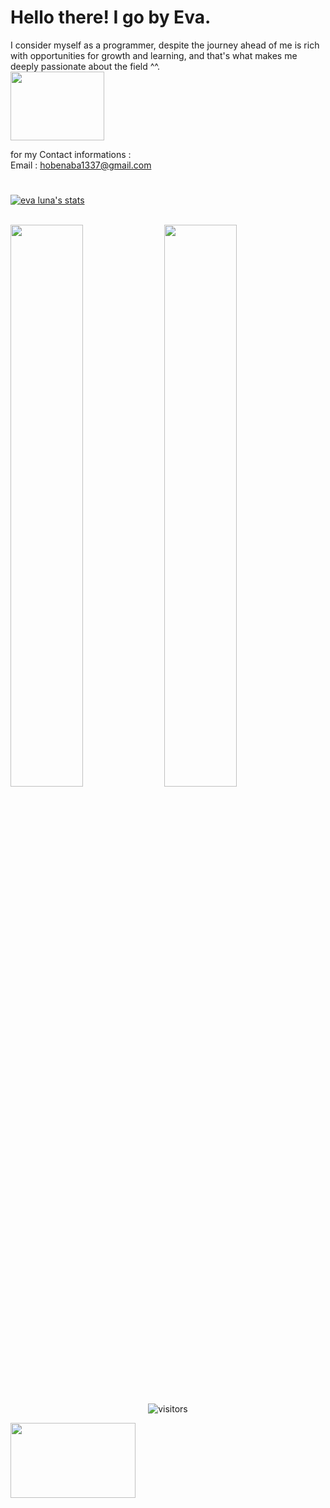 # Hello there! I go by Eva.

I consider myself as a programmer, despite the journey ahead of me is rich with opportunities for growth and learning, and that's what makes me deeply passionate about the field ^^.         <br /><img src="https://media2.giphy.com/media/v1.Y2lkPTc5MGI3NjExZXZ3NWJpaGpwZ2lsZWk2cDE5amg5cXN3ZzNnZHNtNHdudGo4aXhrYSZlcD12MV9pbnRlcm5hbF9naWZfYnlfaWQmY3Q9cw/p6ZVGS8zQbQIqH8G6l/giphy.gif" width="150" height="110"><br />                  

for my Contact informations :                                            
Email : hobenaba1337@gmail.com
#

<a href="https://github.com/hobenaba">
  <img title="streak-stats" alt="eva luna's stats" src="https://github-readme-streak-stats.herokuapp.com/?user=hobenaba&date_format=j%20M%5B%20Y%5D&background=190482&sideNums=7752FE&dates=8E8FFA&currStreakNum=C2D9FF&stroke=DD272700&sideLabels=E3E3E3&ring=D8582C&currStreakLabel=D8582C&fire=D8582C&border=DD272700"/> </a>
</p>
  <br/>
  <a href="https://github.com/hobenaba">
     <img align="center" width="48%" src="https://github-readme-stats.vercel.app/api?username=hobenaba&show_icons=true&bg_color=0D1117&theme=codeSTACKr&hide_border=true"/></a>
  <a href="https://github.com/hobenaba">
      <img align="center" width="48%" src="https://github-readme-stats.vercel.app/api/top-langs/?username=hobenaba&show_icons=true&bg_color=0D1117&theme=codeSTACKr&layout=compact&hide_border=true"/></a>

<p align="center">
	<img alt="visitors" src="https://komarev.com/ghpvc/?username=hobenaba&color=CBC3E3&style=flat&label=visitors" />
</p>
</pre >
<img src="https://media0.giphy.com/media/v1.Y2lkPTc5MGI3NjExNzMwcW1nZ2R2OWR5aXZlZngxeG8weXQzMGl4cm9jeXFrbWZ2em80NCZlcD12MV9pbnRlcm5hbF9naWZfYnlfaWQmY3Q9cw/bs3w1SsWV0hJZDOpWr/giphy.gif" width="200" height="120">
